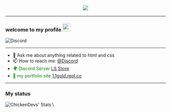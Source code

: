 <h2 align="center">
<img src="https://cdn.discordapp.com/attachments/995921997500530769/1017654031507804190/standard.gif">
</h2>

---

### welcome to my **profile** <a href="https://www.gautamkrishnar.com/"><img src="https://media.giphy.com/media/hvRJCLFzcasrR4ia7z/giphy.gif" width="25px"></a>

![Discord](https://discord.c99.nl/widget/theme-2/716783245387235410.png)

---

- 💬 Ask me about anything related to html and css 
- 📫 How to reach me: [@Discord](https://discord.com/channels/@me/476532702019977217)
- <span style="color: green"> 🌍 Discord Server [LS Store](https://discord.gg/kuEKRaz3vU)
- <span style="color: green"> 👀 my portfolio site [1.1gold.repl.co](https://1.1gold.repl.co)
---


### My status

<img align="left" alt="ChickenDevs' Stats" src="https://github-readme-stats.vercel.app/api?username=NotGold&count_private=true&show_icons=true&theme=radical">
\
